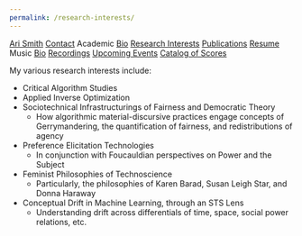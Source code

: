 ```yaml
---
permalink: /research-interests/
---
```

<div class="sidenav">
  <a href="../">Ari Smith</a>
  <a href="../contact">Contact</a>
  <atitle>Academic</atitle>
  <a href="../academic-bio"><asub>Bio</asub></a>
  <a href="../research-interests"><asub>Research Interests</asub></a>
  <a href="../publications"><asub>Publications</asub></a>
  <a href="../Ari Smith Resume as of 2022-02-11.pdf" download><asub>Resume</asub></a>
  <atitle>Music</atitle>
  <a href="../music-bio"><asub>Bio</asub></a>
  <a href="../recordings"><asub>Recordings</asub></a>
  <a href="../upcoming"><asub>Upcoming Events</asub></a>
  <a href="../catalog-of-works"><asub>Catalog of Scores</asub></a>
</div>

My various research interests include:

- Critical Algorithm Studies
- Applied Inverse Optimization
- Sociotechnical Infrastructurings of Fairness and Democratic Theory
  - How algorithmic material-discursive practices engage concepts of Gerrymandering, the quantification of fairness, and redistributions of agency
- Preference Elicitation Technologies
  - In conjunction with Foucauldian perspectives on Power and the Subject
- Feminist Philosophies of Technoscience
  - Particularly, the philosophies of Karen Barad, Susan Leigh Star, and Donna Haraway
- Conceptual Drift in Machine Learning, through an STS Lens
  - Understanding drift across differentials of time, space, social power relations, etc.
